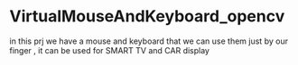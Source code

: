 # VirtualMouseAndKeyboard_opencv
in this prj we have a mouse and keyboard that we can use them just by our finger , it can be used for SMART TV and CAR display